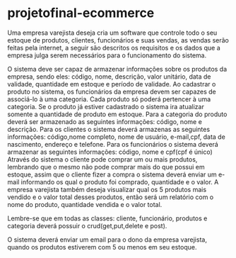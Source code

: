 # projetofinal-ecommerce

Uma empresa varejista deseja cria um software que controle todo o seu estoque de produtos, clientes, funcionários e suas vendas, as vendas serão feitas pela internet, a seguir são descritos os requisitos e os dados que a empresa julga serem necessários para o funcionamento do sistema.

O sistema deve ser capaz de armazenar informações sobre os produtos da empresa, sendo eles: código, nome, descrição, valor unitário, data de validade, quantidade em estoque e período de validade.
Ao cadastrar o produto no sistema, os funcionários da empresa devem ser capazes de associá-lo à uma categoria. Cada produto só poderá pertencer à uma categoria.
Se o produto já estiver cadastrado o sistema ira atualizar somente a quantidade de produto em estoque.
Para a categoria do produto deverá ser armazenado as seguintes informações: código, nome e descrição.
Para os clientes o sistema deverá armazenas as seguintes informações: código,nome completo, nome de usuário, e-mail,cpf, data de nascimento, endereço e telefone.
Para os funcionários o sistema deverá armazenar as seguintes informações: código, nome e cpf(cpf é único)
Através do sistema o cliente pode comprar um ou mais produtos, lembrando que o mesmo não pode comprar mais do que possui em estoque, assim que o cliente fizer a compra o sistema deverá enviar um e-mail informando os qual o produto foi comprado, quantidade e o valor.
A empresa varejista também deseja visualizar qual os 5 produtos mais vendido e o valor total desses produtos, então será um relatório com o nome do produto, quantidade vendida e o valor total.

Lembre-se que em todas as classes: cliente, funcionário, produtos e categoria deverá possuir o crud(get,put,delete e post).

O sistema deverá enviar um email para o dono da empresa varejista, quando os produtos estiverem com 5 ou menos em seu estoque.
